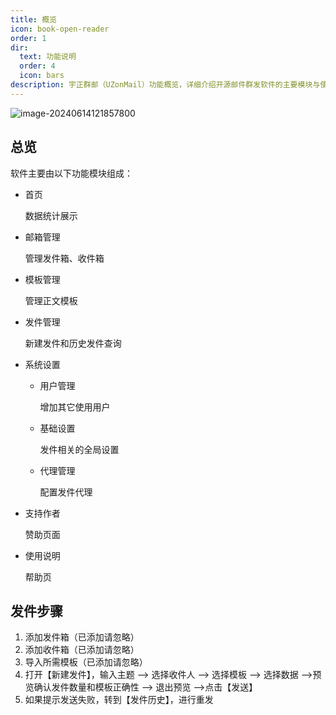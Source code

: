 ```yaml
---
title: 概览
icon: book-open-reader
order: 1
dir:
  text: 功能说明
  order: 4
  icon: bars
description: 宇正群邮（UZonMail）功能概览，详细介绍开源邮件群发软件的主要模块与使用流程。支持邮件群发、邮件营销、模板管理、邮箱管理等，适用于企业级邮件群发场景，是最好用的开源邮件群发软件。
---
```


![image-20240614121857800](https://oss.uzoncloud.com:2234/public/files/images/image-20240614121857800.png)


## 总览

软件主要由以下功能模块组成：

- 首页

  数据统计展示

- 邮箱管理

  管理发件箱、收件箱

- 模板管理

  管理正文模板

- 发件管理

  新建发件和历史发件查询

- 系统设置

  - 用户管理

    增加其它使用用户

  - 基础设置

    发件相关的全局设置

  - 代理管理

    配置发件代理

- 支持作者

  赞助页面

- 使用说明

  帮助页

## 发件步骤

1. 添加发件箱（已添加请忽略）
2. 添加收件箱（已添加请忽略）
3. 导入所需模板（已添加请忽略）
4. 打开【新建发件】，输入主题 --> 选择收件人 --> 选择模板 --> 选择数据 -->预览确认发件数量和模板正确性 --> 退出预览 -->点击【发送】
5. 如果提示发送失败，转到【发件历史】，进行重发